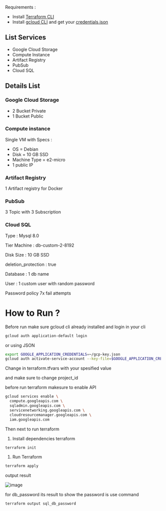 Requirements :

- Install [Terraform CLI](https://developer.hashicorp.com/terraform/tutorials/aws-get-started/install-cli)
- Install [gcloud CLI](https://cloud.google.com/sdk/docs/install) and get your [credentials.json](https://cloud.google.com/iam/docs/keys-create-delete)

## List Services

- Google Cloud Storage
- Compute Instance
- Artifact Registry
- PubSub
- Cloud SQL

## Details List

### Google Cloud Storage

- 2 Bucket Private
- 1 Bucket Public

### Compute instance

Single VM with Specs :

- OS = Debian
- Disk = 10 GB SSD
- Machine Type = e2-micro
- 1 public IP

### Artifact Registry

1 Artifact registry for Docker

### PubSub

3 Topic with 3 Subscription

### Cloud SQL

Type : Mysql 8.0

Tier Machine : db-custom-2-8192

Disk Size : 10 GB SSD

deletion_protection : true

Database : 1 db name

User : 1 custom user with random password

Password policy 7x fail attempts

# How to Run ?

Before run make sure gcloud cli already installed and login in your cli

```bash
gcloud auth application-default login
```
or using JSON

```bash
export GOOGLE_APPLICATION_CREDENTIALS=~/gcp-key.json
gcloud auth activate-service-account --key-file=$GOOGLE_APPLICATION_CREDENTIALS
```
Change in terraform.tfvars with your spesified value

and make sure to change project_id

before run terraform makesure to enable API

```bash
gcloud services enable \
  compute.googleapis.com \
  sqladmin.googleapis.com \
  servicenetworking.googleapis.com \
  cloudresourcemanager.googleapis.com \
  iam.googleapis.com
```

Then next to run terraform

1. Install dependencies terraform

```bash
terraform init
```

1. Run Terraform

```bash
terraform apply
```

output result 

![image](https://github.com/user-attachments/assets/630b0dd7-041c-45a9-be63-392f00244732)


for db_password its result <sensitive> to show the password is use command 

```bash
terraform output sql_db_password
```
